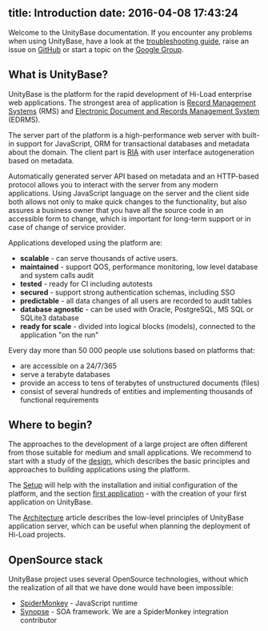 title: Introduction
date: 2016-04-08 17:43:24
---
Welcome to the UnityBase documentation. If you encounter any problems when using UnityBase, have a look at the  [troubleshooting guide](troubleshooting.html), raise an issue on [GitHub](https://github.com/unitybasejs/unitybase/issues) or start a topic on the [Google Group](https://groups.google.com/group/unitybase).

## What is UnityBase?

UnityBase is the platform for the rapid development of Hi-Load enterprise web applications. The strongest area of application is [Record Management Systems](https://en.wikipedia.org/wiki/Records_management) (RMS) and [Electronic Document and Records Management System](https://en.wikipedia.org/wiki/Electronic_document_and_records_management_system) (EDRMS).

The server part of the platform is a high-performance web server with built-in support for JavaScript, ORM for transactional databases and metadata about the domain. The client part is [RIA](https://en.wikipedia.org/wiki/Rich_Internet_application) with user interface autogeneration based on metadata.

Automatically generated server API based on metadata and an HTTP-based protocol allows you to interact with the server from any modern applications. Using JavaScript language on the server and the client side both allows not only to make quick changes to the functionality, but also assures a business owner that you have all the source code in an accessible form to change, which is important for long-term support or in case of change of service provider.

Applications developed using the platform are:

- **scalable** - can serve thousands of active users.
- **maintained** - support QOS, performance monitoring, low level database and system calls audit
- **tested** - ready for CI including autotests
- **secured** - support strong authentication schemas, including SSO
- **predictable** - all data changes of all users are recorded to audit tables
- **database agnostic** - can be used with Oracle, PostgreSQL, MS SQL or SQLite3 database
- **ready for scale** - divided into logical blocks (models), connected to the application "on the run"

Every day more than 50 000 people use solutions based on platforms that:

- are accessible on a 24/7/365
- serve a terabyte databases
- provide an access to tens of terabytes of unstructured documents (files)
- consist of several hundreds of entities and implementing thousands of functional requirements
  
## Where to begin?
The approaches to the development of a large project are often different from those suitable for medium and small applications. We recommend to start with a study of the [design](design.html), which describes the basic principles and approaches to building applications using the platform.

The [Setup](setup.html) will help with the installation and initial configuration of the platform, and the section [first application](getting_started.html) - with the creation of your first application on UnityBase.

The [Architecture](architecture.html) article describes the low-level principles of UnityBase application server, which can be useful when planning the deployment of Hi-Load projects.

## OpenSource stack
UnityBase project uses several OpenSource technologies, without which the realization of all that we have done would have been impossible:

- [SpiderMonkey](https://developer.mozilla.org/ru/docs/SpiderMonkey) - JavaScript runtime
- [Synopse](http://synopse.info/fossil/wiki/Synopse+OpenSource) - SOA framework. We are a SpiderMonkey integration contributor